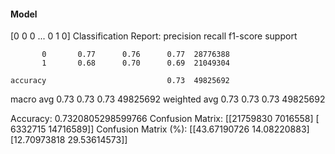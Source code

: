 #### Model
[0 0 0 ... 0 1 0]
Classification Report:
              precision    recall  f1-score   support

           0       0.77      0.76      0.77  28776388
           1       0.68      0.70      0.69  21049304

    accuracy                           0.73  49825692
   macro avg       0.73      0.73      0.73  49825692
weighted avg       0.73      0.73      0.73  49825692

Accuracy: 0.7320805298599766
Confusion Matrix:
[[21759830  7016558]
 [ 6332715 14716589]]
Confusion Matrix (%):
[[43.67190726 14.08220883]
 [12.70973818 29.53614573]]
